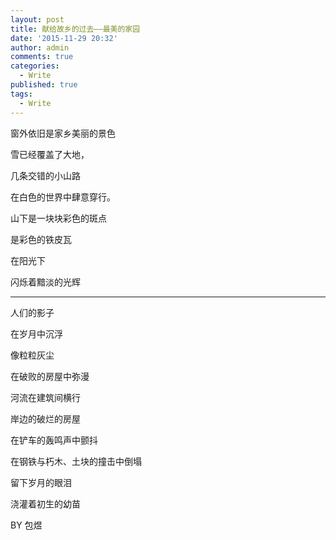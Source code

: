 ```yaml
---
layout: post
title: 献给故乡的过去——最美的家园
date: '2015-11-29 20:32'
author: admin
comments: true
categories:
  - Write
published: true
tags:
  - Write
---
```

窗外依旧是家乡美丽的景色

雪已经覆盖了大地，

几条交错的小山路

在白色的世界中肆意穿行。

山下是一块块彩色的斑点


是彩色的铁皮瓦

在阳光下

闪烁着黯淡的光辉

---
人们的影子

在岁月中沉浮

像粒粒灰尘

在破败的房屋中弥漫

河流在建筑间横行

岸边的破烂的房屋

在铲车的轰鸣声中颤抖

在钢铁与朽木、土块的撞击中倒塌

留下岁月的眼泪

浇灌着初生的幼苗


BY
包煜
